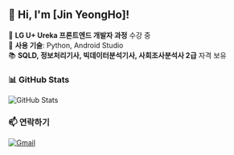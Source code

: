## 👋 Hi, I'm [Jin YeongHo]!

🌱 **LG U+ Ureka 프론트엔드 개발자 과정** 수강 중  
🔭 **사용 기술**: Python, Android Studio  
📚 **SQLD, 정보처리기사, 빅데이터분석기사, 사회조사분석사 2급** 자격 보유  

### 📊 GitHub Stats
![GitHub Stats](https://github-readme-stats.vercel.app/api?username=kuru2141&show_icons=true&theme=dark)

### 📫 연락하기
[![Gmail](https://img.shields.io/badge/Gmail-red?style=flat&logo=gmail&logoColor=white)](mailto:jinyh2141@gmail.com)
